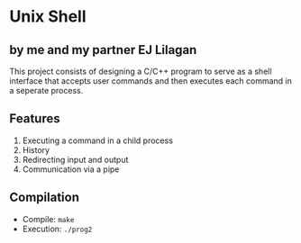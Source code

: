 # Unix Shell
## by me and my partner EJ Lilagan

This project consists of designing a C/C++ program to serve as a shell interface that accepts user commands and then executes each command in a seperate process. 

## Features 
1. Executing a command in a child process
2. History
3. Redirecting input and output
4. Communication via a pipe



## Compilation
- Compile: `make`
- Execution: `./prog2`

